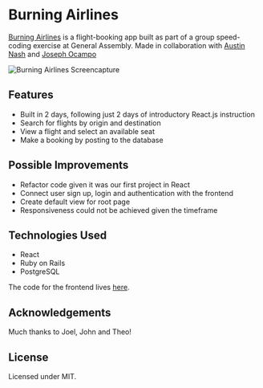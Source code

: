 # Burning Airlines

[Burning Airlines](https://burrrning-airlines.herokuapp.com/) is a flight-booking app built as part of a group speed-coding exercise at General Assembly. Made in collaboration with [Austin Nash](https://github.com/austinnash80) and [Joseph Ocampo](https://github.com/joseph-michael)

![Burning Airlines Screencapture](https://media.giphy.com/media/2tPsnd3ebnmU52106E/giphy.gif)
<br/>

## Features
* Built in 2 days, following just 2 days of introductory React.js instruction
* Search for flights by origin and destination
* View a flight and select an available seat
* Make a booking by posting to the database

## Possible Improvements
* Refactor code given it was our first project in React
* Connect user sign up, login and authentication with the frontend
* Create default view for root page
* Responsiveness could not be achieved given the timeframe

## Technologies Used
* React
* Ruby on Rails
* PostgreSQL  

The code for the frontend lives [here](https://github.com/amandytang/burning-airlines).

## Acknowledgements
Much thanks to Joel, John and Theo!

## License
Licensed under MIT.
